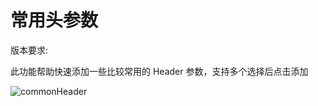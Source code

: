 ---
---

# 常用头参数

版本要求: <Badge text="2022.2.7" />

此功能帮助快速添加一些比较常用的 Header 参数，支持多个选择后点击添加

![commonHeader](/img/2022.2.7/commonHeader.gif)

